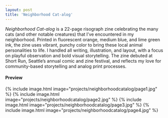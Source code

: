 ```yaml
---
layout: post
title: 'Neighborhood Cat-alog'
---
```


*Neighborhood Cat-alog* is a 22-page risograph zine celebrating the many cats (and other notable creatures) that I’ve encountered in my neighborhood. Printed in fluorescent orange, medium blue, and lime green ink, the zine uses vibrant, punchy color to bring these local animal personalities to life. I handled all writing, illustration, and layout, with a focus on playful observation and bold visual storytelling. The zine debuted at Short Run, Seattle’s annual comic and zine festival, and reflects my love for community-based storytelling and analog print processes.

#### Preview 
{% include image.html image="projects/neighborhoodcatalog/page1.jpg" %}
{% include image.html image="projects/neighborhoodcatalog/page2.jpg" %}
{% include image.html image="projects/neighborhoodcatalog/page3.jpg" %}
{% include image.html image="projects/neighborhoodcatalog/page4.jpg" %}
